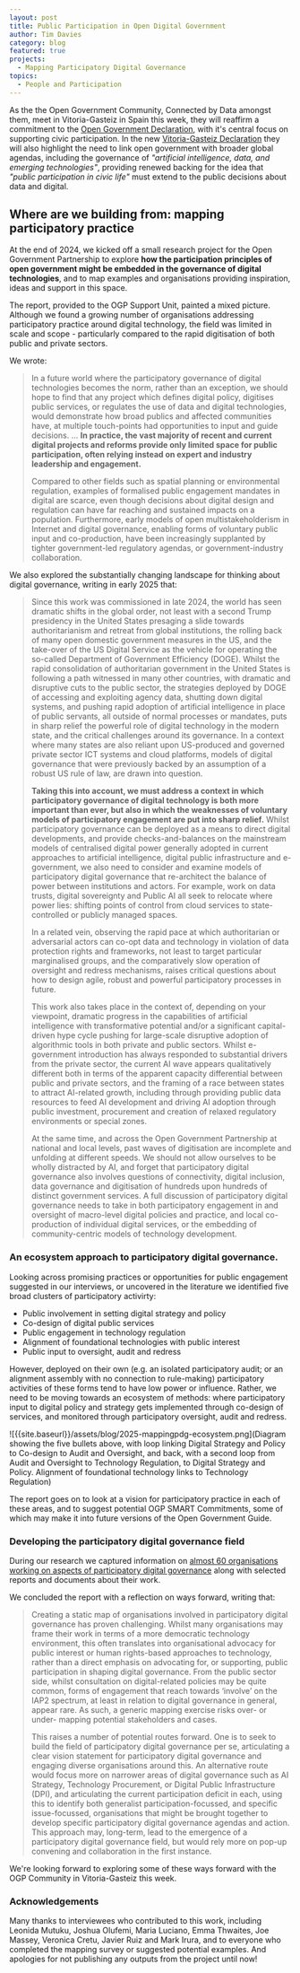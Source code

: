 ```yaml
---
layout: post
title: Public Participation in Open Digital Government
author: Tim Davies
category: blog
featured: true
projects:
  - Mapping Participatory Digital Governance
topics:
  - People and Participation
---
```


As the the Open Government Community, Connected by Data amongst them, meet in Vitoria-Gasteiz in Spain this week, they will reaffirm a commitment to the [Open Government Declaration](https://www.opengovpartnership.org/how-we-work/joining-ogp/open-government-declaration/), with it's central focus on supporting civic participation. In the new [Vitoria-Gasteiz Declaration](https://www.opengovpartnership.org/vitoria-gasteiz-declaration/) they will also highlight the need to link open government with broader global agendas, including the governance of *"artificial intelligence, data, and emerging technologies"*, providing renewed backing for the idea that *"public participation in civic life"* must extend to the public decisions about data and digital. 

<!--more-->

## Where are we building from: mapping participatory practice

At the end of 2024, we kicked off a small research project for the Open Government Partnership to explore **how the participation principles of open government might be embedded in the governance of digital technologies**, and to map examples and organisations providing inspiration, ideas and support in this space. 

The report, provided to the OGP Support Unit, painted a mixed picture. Although we found a growing number of organisations addressing participatory practice around digital technology, the field was limited in scale and scope - particularly compared to the rapid digitisation of both public and private sectors. 

We wrote: 

> In a future world where the participatory governance of digital technologies becomes the norm, rather than an exception, we should hope to find that any project which defines digital policy, digitises public services, or regulates the use of data and digital technologies, would demonstrate how broad publics and affected communities have, at multiple touch-points had opportunities to input and guide decisions. ... **In practice, the vast majority of recent and current digital projects and reforms provide only limited space for public participation, often relying instead on expert and industry leadership and engagement.**
> 
> Compared to other fields such as spatial planning or environmental regulation, examples of formalised public engagement mandates in digital are scarce, even though decisions about digital design and regulation can have far reaching and sustained impacts on a population. Furthermore, early models of open multistakeholderism in Internet and digital governance, enabling forms of voluntary public input and co-production, have been increasingly supplanted by tighter government-led regulatory agendas, or government-industry collaboration.

We also explored the substantially changing landscape for thinking about digital governance, writing in early 2025 that: 

> Since this work was commissioned in late 2024, the world has seen dramatic shifts in the global order, not least with a second Trump presidency in the United States presaging a slide towards authoritarianism and retreat from global institutions, the rolling back of many open domestic government measures in the US, and the take-over of the US Digital Service as the vehicle for operating the so-called Department of Government Efficiency (DOGE). Whilst the rapid consolidation of authoritarian government in the United States is following a path witnessed in many other countries, with dramatic and disruptive cuts to the public sector, the strategies deployed by DOGE of accessing and exploiting agency data, shutting down digital systems, and pushing rapid adoption of artificial intelligence in place of public servants, all outside of normal processes or mandates, puts in sharp relief the powerful role of digital technology in the modern state, and the critical challenges around its governance. In a context where many states are also reliant upon US-produced and governed private sector ICT systems and cloud platforms, models of digital governance that were previously backed by an assumption of a robust US rule of law, are drawn into question. 
>
> **Taking this into account, we must address a context in which participatory governance of digital technology is both more important than ever, but also in which the weaknesses of voluntary models of participatory engagement are put into sharp relief.** Whilst participatory governance can be deployed as a means to direct digital developments, and provide checks-and-balances on the mainstream models of centralised digital power generally adopted in current approaches to artificial intelligence, digital public infrastructure and e-government, we also need to consider and examine models of participatory digital governance that re-architect the balance of power between institutions and actors. For example, work on data trusts, digital sovereignty and Public AI all seek to relocate where power lies: shifting points of control from cloud services to state-controlled or publicly managed spaces. 
> 
> In a related vein, observing the rapid pace at which authoritarian or adversarial actors can co-opt data and technology in violation of data protection rights and frameworks, not least to target particular marginalised groups, and the comparatively slow operation of oversight and redress mechanisms, raises critical questions about how to design agile, robust and powerful participatory processes in future. 
> 
> This work also takes place in the context of, depending on your viewpoint, dramatic progress in the capabilities of artificial intelligence with transformative potential and/or a significant capital-driven hype cycle pushing for large-scale disruptive adoption of algorithmic tools in both private and public sectors. Whilst e-government introduction has always responded to substantial drivers from the private sector, the current AI wave appears qualitatively different both in terms of the apparent capacity differential between public and private sectors, and the framing of a race between states to attract AI-related growth, including through providing public data resources to feed AI development and driving AI adoption through public investment, procurement and creation of relaxed regulatory environments or special zones. 
>
> At the same time, and across the Open Government Partnership at national and local levels, past waves of digitisation are incomplete and unfolding at different speeds. We should not allow ourselves to be wholly distracted by AI, and forget that participatory digital governance also involves questions of connectivity, digital inclusion, data governance and digitisation of hundreds upon hundreds of distinct government services. A full discussion of participatory digital governance needs to take in both participatory engagement in and oversight of macro-level digital policies and practice, and local co-production of individual digital services, or the embedding of community-centric models of technology development.

### An ecosystem approach to participatory digital governance. 

Looking across promising practices or opportunities for public engagement suggested in our interviews, or uncovered in the literature we identified five broad clusters of participatory activirty:

- Public involvement in setting digital strategy and policy   
- Co-design of digital public services
- Public engagement in technology regulation
- Alignment of foundational technologies with public interest
- Public input to oversight, audit and redress

However, deployed on their own (e.g. an isolated participatory audit; or an alignment assembly with no connection to rule-making) participatory activities of these forms tend to have low power or influence. Rather, we need to be moving towards an ecosystem of methods: where participatory input to digital policy and strategy gets implemented through co-design of services, and monitored through participatory oversight, audit and redress. 

![{{site.baseurl}}/assets/blog/2025-mappingpdg-ecosystem.png](Diagram showing the five bullets above, with loop linking Digital Strategy and Policy to Co-design to Audit and Oversight, and back, with a second loop from Audit and Oversight to Technology Regulation, to Digital Strategy and Policy. Alignment of foundational technology links to Technology Regulation)

The report goes on to look at a vision for participatory practice in each of these areas, and to suggest potential OGP SMART Commitments, some of which may make it into future versions of the Open Government Guide. 

### Developing the participatory digital governance field

During our research we captured information on [almost 60 organisations working on aspects of participatory digital governance](https://connectedbydata.notion.site/137260e24e1a8012a94fd53a2d69c421?v=1d0260e24e1a80258ba4000c177d393d) along with selected reports and documents about their work. 

We concluded the report with a reflection on ways forward, writing that: 

> Creating a static map of organisations involved in participatory digital governance has proven challenging. Whilst many organisations may frame their work in terms of a more democratic technology environment, this often translates into organisational advocacy for public interest or human rights-based approaches to technology, rather than a direct emphasis on advocating for, or supporting, public participation in shaping digital governance. From the public sector side, whilst consultation on digital-related policies may be quite common, forms of engagement that reach towards ‘involve’ on the IAP2 spectrum, at least in relation to digital governance in general, appear rare. As such, a generic mapping exercise risks over- or under- mapping potential stakeholders and cases.
> 
> This raises a number of potential routes forward. One is to seek to build the field of participatory digital governance per se, articulating a clear vision statement for participatory digital governance and engaging diverse organisations around this. An alternative route would focus more on narrower areas of digital governance such as AI Strategy, Technology Procurement, or Digital Public Infrastructure (DPI), and articulating the current participation deficit in each, using this to identify both generalist participation-focussed, and specific issue-focussed, organisations that might be brought together to develop specific participatory digital governance agendas and action. This approach may, long-term, lead to the emergence of a participatory digital governance field, but would rely more on pop-up convening and collaboration in the first instance.

We're looking forward to exploring some of these ways forward with the OGP Community in Vitoria-Gasteiz this week. 

### Acknowledgements 

Many thanks to interviewees who contributed to this work, including Leonida Mutuku, Joshua Olufemi, Maria Luciano, Emma Thwaites, Joe Massey, Veronica Cretu, Javier Ruiz and Mark Irura, and to everyone who completed the mapping survey or suggested potential examples. And apologies for not publishing any outputs from the project until now! 